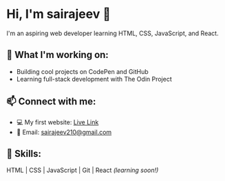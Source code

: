 # Hi, I'm sairajeev 👋

I'm an aspiring web developer learning HTML, CSS, JavaScript, and React.

## 🌱 What I'm working on:
- Building cool projects on CodePen and GitHub
- Learning full-stack development with The Odin Project

## 📫 Connect with me:
- 💻 My first website: [Live Link](https://sairajeev0963.github.io/my-first-website/)
- 📧 Email: sairajeev210@gmail.com

## 🚀 Skills:
HTML | CSS | JavaScript | Git | React *(learning soon!)*
